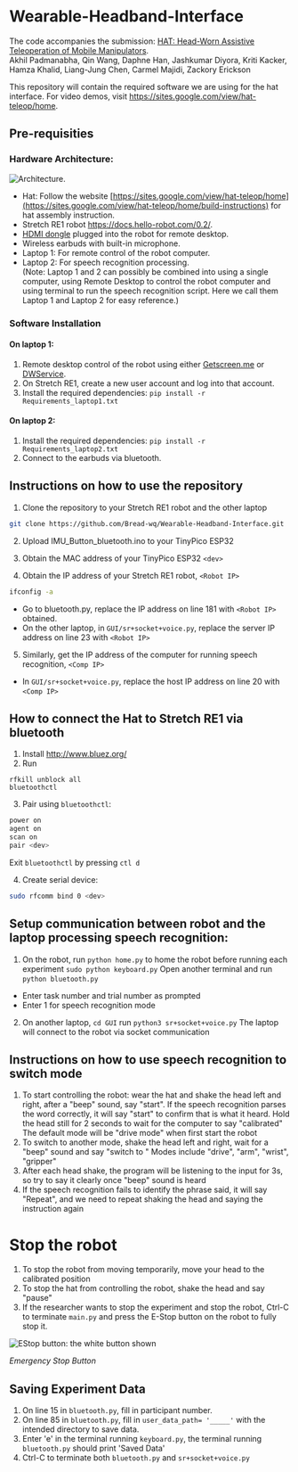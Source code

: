# Wearable-Headband-Interface
The code accompanies the submission: [HAT: Head-Worn Assistive Teleoperation of Mobile Manipulators](https://arxiv.org/abs/2209.13097).<br>
Akhil Padmanabha, Qin Wang, Daphne Han, Jashkumar Diyora, Kriti Kacker, Hamza Khalid, Liang-Jung Chen, Carmel Majidi, Zackory Erickson

This repository will contain the required software we are using for the hat interface. 
For video demos, visit https://sites.google.com/view/hat-teleop/home.

## Pre-requisities
### Hardware Architecture:
![Architecture](https://user-images.githubusercontent.com/66550924/194370025-66da0544-8f57-47f5-a286-899a2da01dfc.png).
- Hat: Follow the website [https://sites.google.com/view/hat-teleop/home](https://sites.google.com/view/hat-teleop/home/build-instructions) for hat assembly instruction.
- Stretch RE1 robot https://docs.hello-robot.com/0.2/. 
- [HDMI dongle](https://www.amazon.com/Headless-Display-Emulator-Headless-1920x1080-Generation/dp/B06XT1Z9TF/ref=asc_df_B06XT1Z9TF/?tag=hyprod-20&linkCode=df0&hvadid=309751315916&hvpos=&hvnetw=g&hvrand=1849427447759673039&hvpone=&hvptwo=&hvqmt=&hvdev=c&hvdvcmdl=&hvlocint=&hvlocphy=9005925&hvtargid=pla-547341237007&psc=1&tag=&ref=&adgrpid=67183599252&hvpone=&hvptwo=&hvadid=309751315916&hvpos=&hvnetw=g&hvrand=1849427447759673039&hvqmt=&hvdev=c&hvdvcmdl=&hvlocint=&hvlocphy=9005925&hvtargid=pla-547341237007) plugged into the robot for remote desktop.
- Wireless earbuds with built-in microphone.
- Laptop 1: For remote control of the robot computer.
- Laptop 2: For speech recognition processing. <br>
(Note: Laptop 1 and 2 can possibly be combined into using a single computer, using Remote Desktop to control the robot computer and using terminal to run the speech recognition script. Here we call them Laptop 1 and Laptop 2 for easy reference.)

### Software Installation
#### On laptop 1:
1. Remote desktop control of the robot using either [Getscreen.me](https://getscreen.me/) or [DWService](https://www.dwservice.net/).
2. On Stretch RE1, create a new user account and log into that account.
3. Install the required dependencies: 
```pip install -r Requirements_laptop1.txt ```

#### On laptop 2:
1. Install the required dependencies: 
```pip install -r Requirements_laptop2.txt ```
2. Connect to the earbuds via bluetooth.


## Instructions on how to use the repository
1. Clone the repository to your Stretch RE1 robot and the other laptop
```sh
git clone https://github.com/Bread-wq/Wearable-Headband-Interface.git
```

2. Upload IMU\_Button\_bluetooth.ino to your TinyPico ESP32 

3. Obtain the MAC address of your TinyPico ESP32 ```<dev>```

4. Obtain the IP address of your Stretch RE1 robot, ```<Robot IP>``` 
```sh
ifconfig -a
```
- Go to bluetooth.py, replace the IP address on line 181 with ```<Robot IP>``` obtained.
- On the other laptop, in ```GUI/sr+socket+voice.py```, replace the server IP address on line 23 with ```<Robot IP>```

5. Similarly, get the IP address of the computer for running speech recognition, ```<Comp IP>```
- In ```GUI/sr+socket+voice.py```, replace the host IP address on line 20 with ```<Comp IP>```


## How to connect the Hat to Stretch RE1 via bluetooth
1. Install http://www.bluez.org/
2. Run
```
rfkill unblock all
bluetoothctl
```

3. Pair using ```bluetoothctl```:
```sh
power on
agent on
scan on
pair <dev>
```
Exit ```bluetoothctl``` by pressing ```ctl d```

4. Create serial device:
```sh
sudo rfcomm bind 0 <dev>
```
## Setup communication between robot and the laptop processing speech recognition:
1. On the robot, run 
```python home.py``` to home the robot before running each experiment
```sudo python keyboard.py```
Open another terminal and run 
```python bluetooth.py```
- Enter task number and trial number as prompted
- Enter 1 for speech recognition mode

2. On another laptop, ```cd GUI```
run ```python3 sr+socket+voice.py```
The laptop will connect to the robot via socket communication

## Instructions on how to use speech recognition to switch mode
1. To start controlling the robot: wear the hat and shake the head left and right, after a "beep" sound, say "start". 
If the speech recognition parses the word correctly, it will say "start" to confirm that is what it heard.
Hold the head still for 2 seconds to wait for the computer to say "calibrated"
The default mode will be "drive mode" when first start the robot
2. To switch to another mode, shake the head left and right, wait for a "beep" sound and say "switch to <mode>"
Modes include "drive", "arm", "wrist", "gripper"
3. After each head shake, the program will be listening to the input for 3s, so try to say it clearly once "beep" sound is heard
4. If the speech recognition fails to identify the phrase said, it will say "Repeat", and we need to repeat shaking the head and saying the instruction again

# Stop the robot
1. To stop the robot from moving temporarily, move your head to the calibrated position
2. To stop the hat from controlling the robot, shake the head and say "pause"
3. If the researcher wants to stop the experiment and stop the robot, Ctrl-C to terminate ```main.py``` and press the E-Stop button on the robot to fully stop it.
  
![EStop button: the white button shown](https://user-images.githubusercontent.com/66550924/194368128-14fd9672-23ec-4a38-b5bf-83271cb101be.png)
  
  *Emergency Stop Button*

## Saving Experiment Data
1. On line 15 in ```bluetooth.py```, fill in participant number.
2. On line 85 in ```bluetooth.py```, fill in ```user_data_path= '_____'``` with the intended directory to save data.
3. Enter 'e' in the terminal running ```keyboard.py```, the terminal running ```bluetooth.py``` should print 'Saved Data' 
4. Ctrl-C to terminate both ```bluetooth.py``` and ```sr+socket+voice.py```

